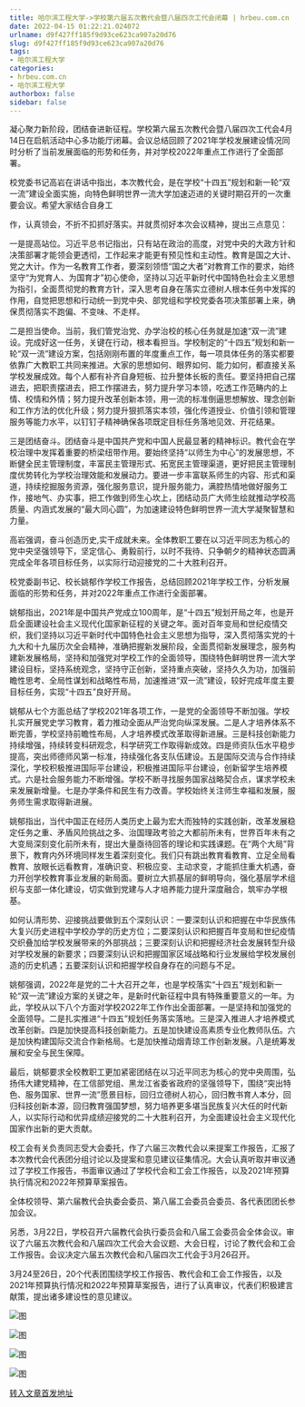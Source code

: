 ```yaml
---
title: 哈尔滨工程大学->学校第六届五次教代会暨八届四次工代会闭幕 | hrbeu.com.cn
date: 2022-04-15 01:22:21.024072
urlname: d9f427ff185f9d93ce623ca907a20d76
slug: d9f427ff185f9d93ce623ca907a20d76
tags: 
- 哈尔滨工程大学
categories:
- hrbeu.com.cn
- 哈尔滨工程大学
authorbox: false
sidebar: false
---
```

凝心聚力新阶段，团结奋进新征程。学校第六届五次教代会暨八届四次工代会4月14日在启航活动中心多功能厅闭幕。会议总结回顾了2021年学校发展建设情况同时分析了当前发展面临的形势和任务，并对学校2022年重点工作进行了全面部署。

校党委书记高岩在讲话中指出，本次教代会，是在学校“十四五”规划和新一轮“双一流”建设全面实施，向特色鲜明世界一流大学加速迈进的关键时期召开的一次重要会议。希望大家结合自身工
<!--more-->
作，认真领会，不折不扣抓好落实。并就贯彻好本次会议精神，提出三点意见：

一是提高站位。习近平总书记指出，只有站在政治的高度，对党中央的大政方针和决策部署才能领会更透彻，工作起来才能更有预见性和主动性。教育是国之大计、党之大计。作为一名教育工作者，要深刻领悟“国之大者”对教育工作的要求，始终坚守“为党育人、为国育才”初心使命，坚持以习近平新时代中国特色社会主义思想为指引，全面贯彻党的教育方针，深入思考自身在落实立德树人根本任务中发挥的作用，自觉把思想和行动统一到党中央、部党组和学校党委各项决策部署上来，确保贯彻落实不跑偏、不变味、不走样。

二是担当使命。当前，我们管党治党、办学治校的核心任务就是加速“双一流”建设。完成好这一任务，关键在行动，根本看担当。学校制定的“十四五”规划和新一轮“双一流”建设方案，包括刚刚布置的年度重点工作，每一项具体任务的落实都要依靠广大教职工共同来推进。大家的思想如何、眼界如何、能力如何，都直接关系学校发展成效。每个人都有补齐自身短板、拉升整体长板的责任。要坚持把自己摆进去，把职责摆进去，把工作摆进去，努力提升学习本领，吃透工作范畴内的上情、校情和外情；努力提升改革创新本领，用一流的标准倒逼思想解放、理念创新和工作方法的优化升级；努力提升狠抓落实本领，强化传道授业、价值引领和管理服务等能力水平，以钉钉子精神确保各项既定目标任务落地见效、开花结果。

三是团结奋斗。团结奋斗是中国共产党和中国人民最显著的精神标识。教代会在学校治理中发挥着重要的桥梁纽带作用。要始终坚持“以师生为中心”的发展思想，不断健全民主管理制度，丰富民主管理形式、拓宽民主管理渠道，更好把民主管理制度优势转化为学校治理效能和发展动力。要进一步丰富联系师生的内容、形式和渠道，持续挖掘服务资源，强化服务意识，提升服务能力，满腔热情地做好服务工作，接地气、办实事，把工作做到师生心坎上，团结动员广大师生绘就推动学校高质量、内涵式发展的“最大同心圆”，为加速建设特色鲜明世界一流大学凝聚智慧和力量。

高岩强调，奋斗创造历史,实干成就未来。全体教职工要在以习近平同志为核心的党中央坚强领导下，坚定信心、勇毅前行，以时不我待、只争朝夕的精神状态圆满完成全年各项目标任务，以实际行动迎接党的二十大胜利召开。

校党委副书记、校长姚郁作学校工作报告，总结回顾2021年学校工作，分析发展面临的形势和任务，并对2022年重点工作进行全面部署。

姚郁指出，2021年是中国共产党成立100周年，是“十四五”规划开局之年，也是开启全面建设社会主义现代化国家新征程的关键之年。面对百年变局和世纪疫情交织，我们坚持以习近平新时代中国特色社会主义思想为指导，深入贯彻落实党的十九大和十九届历次全会精神，准确把握新发展阶段，全面贯彻新发展理念，服务构建新发展格局，坚持和加强党对学校工作的全面领导，围绕特色鲜明世界一流大学建设目标，坚持系统观念，坚持守正创新，坚持重点突破，坚持久久为功，加强前瞻性思考、全局性谋划和战略性布局，加速推进“双一流”建设，较好完成年度主要目标任务，实现“十四五”良好开局。

姚郁从七个方面总结了学校2021年各项工作，一是党的全面领导不断加强。学校扎实开展党史学习教育，着力推动全面从严治党向纵深发展。二是人才培养体系不断完善，学校坚持前瞻性布局，人才培养模式改革取得新进展。三是科技创新能力持续增强，持续转变科研观念，科学研究工作取得新成效。四是师资队伍水平稳步提高，突出师德师风第一标准，持续强化各支队伍建设。五是国际交流与合作持续深化，学校积极推进国际平台建设，积极推进国际平台建设，创新留学生培养模式。六是社会服务能力不断增强。学校不断寻找服务国家战略契合点，谋求学校未来发展新增量。七是办学条件和民生有力改善。学校始终关注师生幸福和发展，服务师生需求取得新进展。

姚郁指出，当代中国正在经历人类历史上最为宏大而独特的实践创新，改革发展稳定任务之重、矛盾风险挑战之多、治国理政考验之大都前所未有，世界百年未有之大变局深刻变化前所未有，提出大量亟待回答的理论和实践课题。在“两个大局”背景下，教育内外环境同样发生着深刻变化。我们只有跳出教育看教育、立足全局看教育、放眼长远看教育，准确识变、积极应变、主动求变，才能抓住重大机遇，奋力开创学校教育事业发展的新局面。要树立大抓基层的鲜明导向，强化基层学术组织与支部一体化建设，切实做到党建与人才培养能力提升深度融合，筑牢办学根基。

如何认清形势、迎接挑战要做到五个深刻认识：一要深刻认识和把握在中华民族伟大复兴历史进程中学校办学的历史方位；二要深刻认识和把握百年变局和世纪疫情交织叠加给学校发展带来的外部挑战；三要深刻认识和把握经济社会发展转型升级对学校发展的新要求；四要深刻认识和把握国家区域战略和行业发展给学校发展创造的历史机遇；五要深刻认识和把握学校自身存在的问题与不足。

姚郁强调，2022年是党的二十大召开之年，也是学校落实“十四五”规划和新一轮“双一流”建设方案的关键之年，是新时代新征程中具有特殊重要意义的一年。为此，学校从以下八个方面对学校2022年工作作出全面部署。一是坚持和加强党的全面领导。二是扎实推进“十四五”规划任务落实落地。三是深入推进人才培养模式改革创新。四是加快提高科技创新能力。五是加快建设高素质专业化教师队伍。六是加快构建国际交流合作新格局。七是加快推动烟青琼工作创新发展。八是统筹发展和安全与民生保障。

最后，姚郁要求全校教职工更加紧密团结在以习近平同志为核心的党中央周围，弘扬伟大建党精神，在工信部党组、黑龙江省委省政府的坚强领导下，围绕“突出特色、服务国家、世界一流”愿景目标，回归立德树人初心，回归教书育人本分，回归科技创新本源，回归教育强国梦想，努力培养更多堪当民族复兴大任的时代新人，以实际行动和优异成绩迎接党的二十大胜利召开，为全面建设社会主义现代化国家作出新的更大贡献。

校工会有关负责同志受大会委托，作了六届三次教代会以来提案工作报告，汇报了本次教代会代表团分组讨论以及提案和意见建议征集情况。大会认真听取并审议通过了学校工作报告，书面审议通过了学校代会和工会工作报告，以及2021年预算执行情况和2022年预算草案报告。

全体校领导、第六届教代会执委会委员、第八届工会委员会委员、各代表团团长参加会议。

另悉，3月22日，学校召开六届教代会执行委员会和八届工会委员会全体会议。审议了六届五次教代会和八届四次工代会大会议题、大会日程，讨论了教代会和工会工作报告。会议决定六届五次教代会和八届四次工代会于3月26召开。

3月24至26日，20个代表团围绕学校工作报告、教代会和工会工作报告，以及2021年预算执行情况和2022年预算草案报告，进行了认真审议，代表们积极建言献策，提出诸多建设性的意见建议。

![图](http://gongxue.cn/__local/4/97/F6/FEB89D95568146952B5DEF10405_8673A2A0_1A3B1.jpg)

![图](http://gongxue.cn/__local/4/7C/0D/34F1E33BB7CA556A9E04C68D6D2_06AF960C_B635.jpg)

![图](http://gongxue.cn/__local/9/48/A3/EB45271C9AC009051C24CC3372A_006E2A85_9A66.jpg)

![图](http://gongxue.cn/__local/1/DB/DD/BF38DAD26781F9CD6550389EBDD_854CA66A_1AF2B.jpg)

[转入文章首发地址](http://gongxue.cn/info/1141/70297.htm)